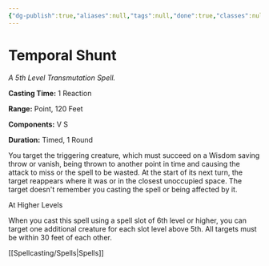 ```yaml
---
{"dg-publish":true,"aliases":null,"tags":null,"done":true,"classes":null,"spellLevel":5,"school":"Transmutation","source":"EGW","permalink":"/spells/temporal-shunt/","dgHomeLink":false,"dgPassFrontmatter":true}
---
```


# Temporal Shunt
*A 5th Level Transmutation Spell.*

**Casting Time:** 1 Reaction

**Range:** Point, 120 Feet

**Components:** V S 

**Duration:** Timed, 1 Round

You target the triggering creature, which must succeed on a Wisdom saving throw or vanish, being thrown to another point in time and causing the attack to miss or the spell to be wasted. At the start of its next turn, the target reappears where it was or in the closest unoccupied space. The target doesn't remember you casting the spell or being affected by it.

At Higher Levels

When you cast this spell using a spell slot of 6th level or higher, you can target one additional creature for each slot level above 5th. All targets must be within 30 feet of each other.

[[Spellcasting/Spells|Spells]]